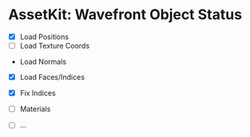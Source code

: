 # AssetKit: Wavefront Object Status

- [x] Load Positions
- [ ] Load Texture Coords
-   Load Normals
- [x] Load Faces/Indices
- [x] Fix Indices 
- [ ] Materials
- [ ] ...

